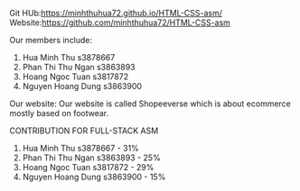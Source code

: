 Git HUb:https://minhthuhua72.github.io/HTML-CSS-asm/
Website:https://github.com/minhthuhua72/HTML-CSS-asm

Our members include: 
1. Hua Minh Thu s3878667
2. Phan Thi Thu Ngan s3863893
3. Hoang Ngoc Tuan s3817872
4. Nguyen Hoang Dung s3863900

Our website:
Our website is called Shopeeverse which is about ecommerce mostly based on footwear. 

CONTRIBUTION FOR FULL-STACK ASM
1. Hua Minh Thu s3878667 - 31%
2. Phan Thi Thu Ngan s3863893 - 25% 
3. Hoang Ngoc Tuan s3817872 - 29%
4. Nguyen Hoang Dung s3863900 - 15%
